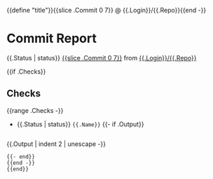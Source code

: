 {{define "title"}}{{slice .Commit 0 7}} @ {{.Login}}/{{.Repo}}{{end -}}
# Commit Report

{{.Status | status}} [{{slice .Commit 0 7}}](https://github.com/{{.Login}}/{{.Repo}}/commit/{{.Commit}}) from [{{.Login}}/{{.Repo}}](https://github.com/{{.Login}}/{{.Repo}})

{{if .Checks}}
## Checks

{{range .Checks -}}
* {{.Status | status}} `{{.Name}}`
  {{- if .Output}}
  ```text
{{.Output | indent 2 | unescape -}}
  ```
  {{- end}}
{{end -}}
{{end}}